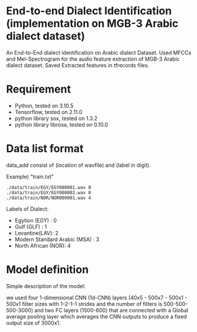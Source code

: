 # End-to-end Dialect Identification (implementation on MGB-3 Arabic dialect dataset)
An End-to-End dialect identification on Arabic dialect Dataset. Used MFCCs and Mel-Spectrogram for the audio feature extraction of MGB-3 Arabic dialect dataset. Saved Extracted features in tfrecords files.

# Requirement
* Python, tested on 3.10.5
* Tensorflow, tested on 2.11.0
* python library sox, tested on 1.3.2
* python library librosa, tested on 0.10.0 

# Data list format
data_add consist of (location of wavfile) and (label in digit).

Example) "train.txt"
```
./data/train/EGY/EGY000001.wav 0
./data/train/EGY/EGY000002.wav 0
./data/train/NOR/NOR000001.wav 4
```

Labels of Dialect: 
- Egytion (EGY) : 0
- Gulf (GLF) : 1
- Levantine(LAV): 2
- Modern Standard Arabic (MSA) : 3
- North African (NOR): 4


# Model definition
Simple description of the model:

we used four 1-dimensional CNN (1d-CNN) layers (40x5 - 500x7 - 500x1 - 500x1 filter sizes with 1-2-1-1 strides and the number of filters is 500-500-500-3000) and two FC layers (1500-600) that are connected with a Global average pooling layer which averages the CNN outputs to produce a fixed output size of 3000x1. 



